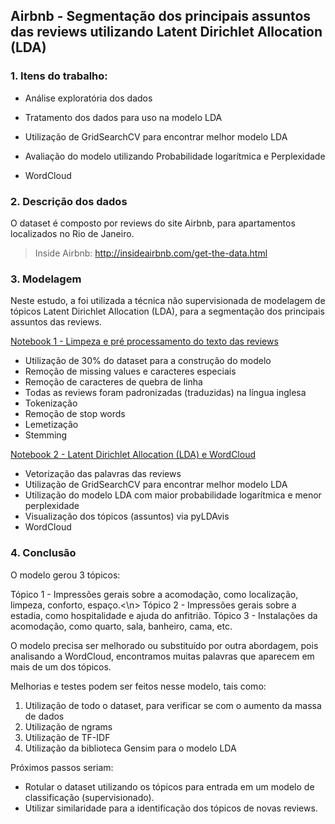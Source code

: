## Airbnb - Segmentação dos principais assuntos das reviews utilizando Latent Dirichlet Allocation (LDA)

### 1. Itens do trabalho:

* Análise exploratória dos dados

* Tratamento dos dados para uso na modelo LDA

* Utilização de GridSearchCV para encontrar melhor modelo LDA

* Avaliação do modelo utilizando Probabilidade logarítmica e Perplexidade

* WordCloud


### 2. Descrição dos dados

O dataset é composto por reviews do site Airbnb, para apartamentos localizados no Rio de Janeiro.

> Inside Airbnb: http://insideairbnb.com/get-the-data.html


### 3. Modelagem

Neste estudo, a foi utilizada a técnica não supervisionada de modelagem de tópicos Latent Dirichlet Allocation (LDA), para a segmentação dos principais assuntos das reviews.

[Notebook 1 - Limpeza e pré processamento do texto das reviews](https://github.com/rrfsantos/Airbnb-Segmentacao-dos-principais-assuntos-das-reviews/blob/main/2_Airbnb_LDA_WorldCloud.ipynb)

* Utilização de 30% do dataset para a construção do modelo
* Remoção de missing values e caracteres especiais
* Remoção de caracteres de quebra de linha
* Todas as reviews foram padronizadas (traduzidas) na língua inglesa
* Tokenização
* Remoção de stop words
* Lemetização
* Stemming

[Notebook 2 - Latent Dirichlet Allocation (LDA) e WordCloud](https://github.com/rrfsantos/Airbnb-Segmentacao-dos-principais-assuntos-das-reviews/blob/main/1_Airbnb_pre_processamento.ipynb)

* Vetorização das palavras das reviews
* Utilização de GridSearchCV para encontrar melhor modelo LDA
* Utilização do modelo LDA com maior probabilidade logarítmica e menor perplexidade
* Visualização dos tópicos (assuntos) via pyLDAvis
* WordCloud
  
### 4. Conclusão

O modelo gerou 3 tópicos:

Tópico 1 - Impressões gerais sobre a acomodação, como localização, limpeza, conforto, espaço.<\n>
Tópico 2 - Impressões gerais sobre a estadia, como hospitalidade e ajuda do anfitrião.
Tópico 3 - Instalações da acomodação, como quarto, sala, banheiro, cama, etc.

O modelo precisa ser melhorado ou substituído por outra abordagem, pois analisando a WordCloud, encontramos muitas palavras que aparecem em mais de um dos tópicos. 

Melhorias e testes podem ser feitos nesse modelo, tais como:

1. Utilização de todo o dataset, para verificar se com o aumento da massa de dados
2. Utilização de ngrams
3. Utilização de TF-IDF
4. Utilização da biblioteca Gensim para o modelo LDA

Próximos passos seriam:

* Rotular o dataset utilizando os tópicos para entrada em um modelo de classificação (supervisionado).
* Utilizar similaridade para a identificação dos tópicos de novas reviews.
